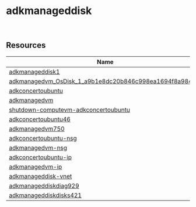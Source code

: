 # adkmanageddisk 
 
## Resources


| Name | Location | Type |
| --- | --- | --- |
| [adkmanageddisk1](adkmanageddisk1-493714450.md)  | centralus  | Microsoft.Compute/disks  |
| [adkmanagedvm_OsDisk_1_a9b1e8dc20b846c998ea1694f8a98436](adkmanagedvm_OsDisk_1_a9b1e8dc20b846c998ea1694f8a98436--294075091.md)  | centralus  | Microsoft.Compute/disks  |
| [adkconcertoubuntu](adkconcertoubuntu-1672750889.md)  | centralus  | Microsoft.Compute/virtualMachines  |
| [adkmanagedvm](adkmanagedvm-1076331759.md)  | centralus  | Microsoft.Compute/virtualMachines  |
| [shutdown-computevm-adkconcertoubuntu](shutdown-computevm-adkconcertoubuntu--335168807.md)  | centralus  | Microsoft.DevTestLab/schedules  |
| [adkconcertoubuntu46](adkconcertoubuntu46--617967973.md)  | centralus  | Microsoft.Network/networkInterfaces  |
| [adkmanagedvm750](adkmanagedvm750--241042711.md)  | centralus  | Microsoft.Network/networkInterfaces  |
| [adkconcertoubuntu-nsg](adkconcertoubuntu-nsg--1922706467.md)  | centralus  | Microsoft.Network/networkSecurityGroups  |
| [adkmanagedvm-nsg](adkmanagedvm-nsg--584277933.md)  | centralus  | Microsoft.Network/networkSecurityGroups  |
| [adkconcertoubuntu-ip](adkconcertoubuntu-ip-1318484615.md)  | centralus  | Microsoft.Network/publicIPAddresses  |
| [adkmanagedvm-ip](adkmanagedvm-ip--528406627.md)  | centralus  | Microsoft.Network/publicIPAddresses  |
| [adkmanageddisk-vnet](adkmanageddisk-vnet-337423216.md)  | centralus  | Microsoft.Network/virtualNetworks  |
| [adkmanageddiskdiag929](adkmanageddiskdiag929--2123057527.md)  | centralus  | Microsoft.Storage/storageAccounts  |
| [adkmanageddiskdisks421](adkmanageddiskdisks421-42177862.md)  | centralus  | Microsoft.Storage/storageAccounts  |
